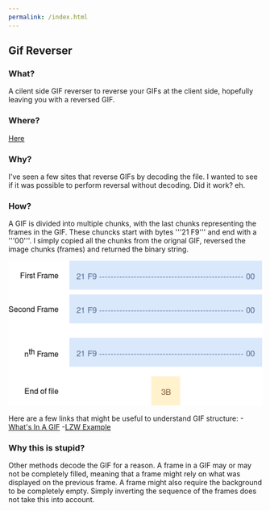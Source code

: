 ```yaml
---
permalink: /index.html
---
```

## Gif Reverser
### What?
A cilent side GIF reverser to reverse your GIFs at the client side, hopefully leaving you with a reversed GIF.

### Where?
[Here](https://dumbboi.github.io/GifReverser/)

### Why?
I've seen a few sites that reverse GIFs by decoding the file. I wanted to see if it was possible to perform reversal without decoding. Did it work? eh.

### How?
A GIF is divided into multiple chunks, with the last chunks representing the frames in the GIF. These chuncks start with bytes '''21 F9''' and end with a '''00'''. I simply copied all the chunks from the orignal GIF, reversed the image chunks (frames) and returned the binary string.

![fig 1](https://github.com/DumbBoi/GifReverser/blob/master/resources/GIF%20Guide.png)

Here are a few links that might be useful to understand GIF structure:
-[What's In A GIF](http://giflib.sourceforge.net/whatsinagif/bits_and_bytes.html)
-[LZW Example](https://www.youtube.com/watch?v=8uFqfZOiwMc)

### Why this is stupid?
Other methods decode the GIF for a reason. A frame in a GIF may or may not be completely filled, meaning that a frame might rely on what was displayed on the previous frame. A frame might also require the background to be completely empty. Simply inverting the sequence of the frames does not take this into account.
